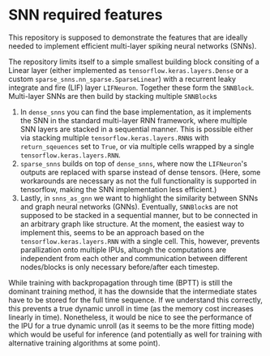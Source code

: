 # SNN required features

This repository is supposed to demonstrate the features that are ideally needed to implement efficient multi-layer spiking neural networks (SNNs).

The repository limits itself to a simple smallest building block consiting of a Linear layer (either implemented as `tensorflow.keras.layers.Dense` or a custom `sparse_snns.nn_sparse.SparseLinear`) with a recurrent leaky integrate and fire (LIF) layer `LIFNeuron`. Together these form the `SNNBlock`. Multi-layer SNNs are then build by stacking multiple `SNNBlock`s 

1. In `dense_snns` you can find the base implementation, as it implements the SNN in the standard multi-layer RNN framework, where multiple SNN layers are stacked in a sequential manner. This is possible either via stacking multiple `tensorflow.keras.layers.RNN`s with `return_sqeuences` set to `True`, or via multiple cells wrapped by a single `tensorflow.keras.layers.RNN`.
2. `sparse_snns` builds on top of `dense_snns`, where now the `LIFNeuron`'s outputs are replaced with sparse instead of dense tensors. (Here, some workarounds are necessary as not the full functionality is supported in tensorflow, making the SNN implementation less efficient.)
3. Lastly, in `snns_as_gnn` we want to highlight the similarity between SNNs and graph neural networks (GNNs). Eventually, `SNNBlock`s are not supposed to be stacked in a sequential manner, but to be connected in an arbitrary graph like structure. At the moment, the easiest way to implement this, seems to be an approach based on the `tensorflow.keras.layers.RNN` with a single cell. This, however, prevents parallization onto multiple IPUs, altuogh the computations are independent from each other and communication between different nodes/blocks is only necessary before/after each timestep.

While training with backpropagation through time (BPTT) is still the dominant training method, it has the downside that the intermediate states have to be stored for the full time sequence. If we understand this correctly, this prevents a true dynamic unroll in time (as the memory cost increases linearly in time). Nonetheless, it would be nice to see the performance of the IPU for a true dynamic unroll (as it seems to be the more fitting mode) which would be useful for inference (and potentially as well for training with alternative training algorithms at some point).